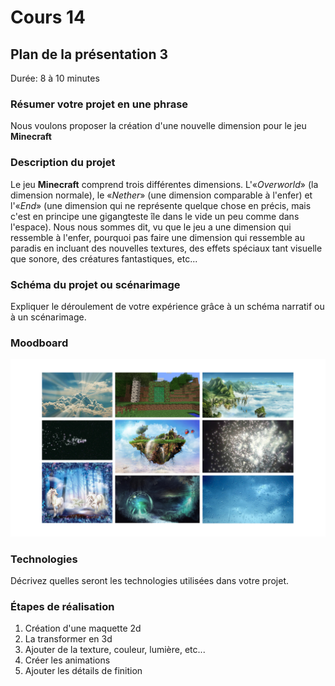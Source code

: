 # Cours 14
## Plan de la présentation 3
Durée: 8 à 10 minutes

### Résumer votre projet en une phrase
Nous voulons proposer la création d'une nouvelle dimension pour le jeu __Minecraft__

### Description du projet 
Le jeu __Minecraft__ comprend trois différentes dimensions. L'«_Overworld_» (la dimension normale), le «_Nether_» (une dimension comparable à l'enfer) et l'«_End_» (une dimension qui ne représente quelque chose en précis, mais c'est en principe une gigangteste île dans le vide un peu comme dans l'espace). Nous nous sommes dit, vu que le jeu a une dimension qui ressemble à l'enfer, pourquoi pas faire une dimension qui ressemble au paradis en incluant des nouvelles textures, des effets spéciaux tant visuelle que sonore, des créatures fantastiques, etc...

### Schéma du projet ou scénarimage
Expliquer le déroulement de votre expérience grâce à un schéma narratif ou à un scénarimage. 

### Moodboard
![moodboard-presentation03](images/moodboard_presentation03.jpg) 

### Technologies
Décrivez quelles seront les technologies utilisées dans votre projet. 

### Étapes de réalisation
1. Création d'une maquette 2d 
2. La transformer en 3d
3. Ajouter de la texture, couleur, lumière, etc...
4. Créer les animations
5. Ajouter les détails de finition
